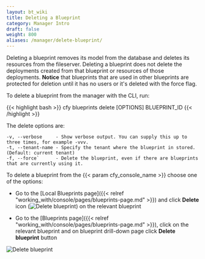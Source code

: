 ```yaml
---
layout: bt_wiki
title: Deleting a Blueprint
category: Manager Intro
draft: false
weight: 800
aliases: /manager/delete-blueprint/
---
```


Deleting a blueprint removes its model from the database and deletes its resources from the fileserver. Deleting a blueprint does not delete the deployments created from that blueprint or resources of those deployments.
**Notice** that blueprints that are used in other blueprints are protected for deletion until it has no users or it's deleted with the force flag. 

To delete a blueprint from the manager with the CLI, run:

{{< highlight bash >}}
cfy blueprints delete [OPTIONS] BLUEPRINT_ID
{{< /highlight >}}

The delete options are:

    -v, --verbose     - Show verbose output. You can supply this up to three times, for example -vvv.
    -t, --tenant-name - Specify the tenant where the blueprint in stored. (Default: current tenant)
    -f, --force`      - Delete the blueprint, even if there are blueprints that are currently using it.

To delete a blueprint from the {{< param cfy_console_name >}} choose one of the options:

* Go to the [Local Blueprints page]({{< relref "working_with/console/pages/blueprints-page.md" >}}) and click **Delete** icon (![Delete blueprint]( /images/ui/icons/delete-icon.png )) on the relevant blueprint

* Go to the [Blueprints page]({{< relref "working_with/console/pages/blueprints-page.md" >}}), click on the relevant blueprint and on blueprint drill-down page click **Delete blueprint** button

![Delete blueprint]( /images/manager/delete_blueprint.png )
